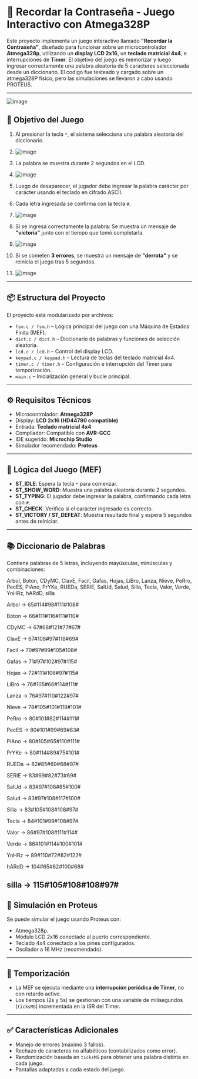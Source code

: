 # 🔐 Recordar la Contraseña - Juego Interactivo con Atmega328P

Este proyecto implementa un juego interactivo llamado **"Recordar la Contraseña"**, diseñado para funcionar sobre un microcontrolador **Atmega328p**, utilizando un **display LCD 2x16**, un **teclado matricial 4x4**, e interrupciones de **Timer**. El objetivo del juego es memorizar y luego ingresar correctamente una palabra aleatoria de 5 caracteres seleccionada desde un diccionario. 
El codigo fue testeado y cargado sobre un atmega328P fisico, pero las simulaciones se llevaron a cabo usando PROTEUS.

---

![image](https://github.com/user-attachments/assets/2ae61d05-9dc4-4d52-8ea0-4eb8a96bff63)



## 🎯 Objetivo del Juego

1. Al presionar la tecla `*`, el sistema selecciona una palabra aleatoria del diccionario.

2.  ![image](https://github.com/user-attachments/assets/a5c29450-d418-47fc-aa1e-45edebd6cbcd)

3. La palabra se muestra durante 2 segundos en el LCD.

4. ![image](https://github.com/user-attachments/assets/e6dbb320-4a10-4be3-a6bd-6f0050354520)

5. Luego de desaparecer, el jugador debe ingresar la palabra carácter por carácter usando el teclado en cifrado ASCII.
6. Cada letra ingresada se confirma con la tecla `#`.

7. ![image](https://github.com/user-attachments/assets/e99b35f6-6981-4698-b8fc-15ca249e9125)

8. Si se ingresa correctamente la palabra:
Se muestra un mensaje de **"victoria"** junto con el tiempo que tomó completarla.

9. ![image](https://github.com/user-attachments/assets/6a507db9-da0f-4d00-9906-9575803cb75a)

10. Si se cometen **3 errores**, se muestra un mensaje de **"derrota"** y se reinicia el juego tras 5 segundos.
    
11. ![image](https://github.com/user-attachments/assets/6dabe98f-8139-4ab0-8359-022351b907c6)

---

## 📦 Estructura del Proyecto

El proyecto está modularizado por archivos:

- `fsm.c / fsm.h` – Lógica principal del juego con una Máquina de Estados Finita (MEF).
- `dict.c / dict.h` – Diccionario de palabras y funciones de selección aleatoria.
- `lcd.c / lcd.h` – Control del display LCD.
- `keypad.c / keypad.h` – Lectura de teclas del teclado matricial 4x4.
- `timer.c / timer.h` – Configuración e interrupción del Timer para temporización.
- `main.c` – Inicialización general y bucle principal.

---

## ⚙️ Requisitos Técnicos

- Microcontrolador: **Atmega328P**
- Display: **LCD 2x16 (HD44780 compatible)**
- Entrada: **Teclado matricial 4x4**
- Compilador: Compatible con **AVR-GCC**
- IDE sugerido: **Microchip Studio**
- Simulador recomendado: **Proteus**

---

## 🧠 Lógica del Juego (MEF)

- **ST_IDLE**: Espera la tecla `*` para comenzar.
- **ST_SHOW_WORD**: Muestra una palabra aleatoria durante 2 segundos.
- **ST_TYPING**: El jugador debe ingresar la palabra, confirmando cada letra con `#`.
- **ST_CHECK**: Verifica si el carácter ingresado es correcto.
- **ST_VICTORY / ST_DEFEAT**: Muestra resultado final y espera 5 segundos antes de reiniciar.

---

## 📚 Diccionario de Palabras

Contiene palabras de 5 letras, incluyendo mayúsculas, minúsculas y combinaciones:

Arbol, Boton, CDyMC, ClavE, Facil, Gafas, Hojas, LiBro, Lanza,
Nieve, PeRro, PecES, PiAno, PrYKe, RUEDa, SERIE, SalUd, Salud,
Silla, Tecla, Valor, Verde, YnHRz, hARdD, silla

Arbol → 65#114#98#111#108#

Boton → 66#111#116#111#110#

CDyMC → 67#68#121#77#67#

ClavE → 67#108#97#118#69#

Facil → 70#97#99#105#108#

Gafas → 71#97#102#97#115#

Hojas → 72#111#106#97#115#

LiBro → 76#105#66#114#111#

Lanza → 76#97#110#122#97#

Nieve → 78#105#101#118#101#

PeRro → 80#101#82#114#111#

PecES → 80#101#99#69#83#

PiAno → 80#105#65#110#111#

PrYKe → 80#114#89#75#101#

RUEDa → 82#85#69#68#97#

SERIE → 83#69#82#73#69#

SalUd → 83#97#108#85#100#

Salud → 83#97#108#117#100#

Silla → 83#105#108#108#97#

Tecla → 84#101#99#108#97#

Valor → 86#97#108#111#114#

Verde → 86#101#114#100#101#

YnHRz → 89#110#72#82#122#

hARdD → 104#65#82#100#68#

silla → 115#105#108#108#97#
---

## 🧪 Simulación en Proteus

Se puede simular el juego usando Proteus con:
- Atmega328p.
- Módulo LCD 2x16 conectado al puerto correspondiente.
- Teclado 4x4 conectado a los pines configurados.
- Oscilador a 16 MHz (recomendado).

---

## 🔁 Temporización

- La MEF se ejecuta mediante una **interrupción periódica de Timer**, no con retardo activo.
- Los tiempos (2s y 5s) se gestionan con una variable de milisegundos (`ticksMS`) incrementada en la ISR del Timer.

---

## ✅ Características Adicionales

- Manejo de errores (máximo 3 fallos).
- Rechazo de caracteres no alfabéticos (contabilizados como error).
- Randomización basada en `ticksMS` para obtener una palabra distinta en cada juego.
- Pantallas adaptadas a cada estado del juego.
